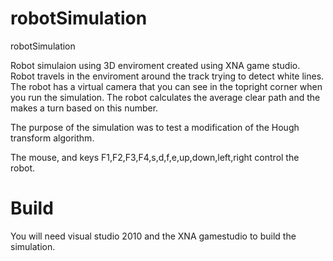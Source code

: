 robotSimulation
===============

robotSimulation

Robot simulaion using 3D enviroment created using XNA game studio. Robot travels in the enviroment around the track trying to detect white lines. The robot has a virtual camera that you can see in the topright corner when you run the simulation. The robot calculates the average clear path and the makes a turn based on this number. 

The purpose of the simulation was to test a modification of the Hough transform algorithm. 

The mouse, and keys F1,F2,F3,F4,s,d,f,e,up,down,left,right control the robot. 

Build
========================
You will need visual studio 2010 and the XNA gamestudio to build the simulation. 